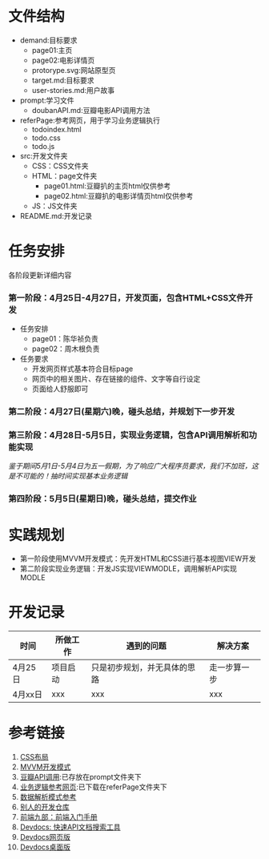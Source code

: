# 文件结构
- demand:目标要求
    - page01:主页
    - page02:电影详情页
    - protorype.svg:网站原型页
    - target.md:目标要求
    - user-stories.md:用户故事
- prompt:学习文件
    - doubanAPI.md:豆瓣电影API调用方法
- referPage:参考网页，用于学习业务逻辑执行
    - todoindex.html
    - todo.css
    - todo.js
- src:开发文件夹
    - CSS：CSS文件夹
    - HTML：page文件夹
        - page01.html:豆瓣扒的主页html仅供参考
        - page02.html:豆瓣扒的电影详情页html仅供参考
    - JS：JS文件夹
- README.md:开发记录

# 任务安排
各阶段更新详细内容
### 第一阶段：4月25日-4月27日，开发页面，包含HTML+CSS文件开发 
- 任务安排
    - page01：陈华祯负责
    - page02：周木根负责
- 任务要求
    - 开发网页样式基本符合目标page
    - 网页中的相关图片、存在链接的组件、文字等自行设定
    - 页面给人舒服即可

### 第二阶段：4月27日(星期六)晚，碰头总结，并规划下一步开发

### 第三阶段：4月28日-5月5日，实现业务逻辑，包含API调用解析和功能实现
*鉴于期间5月1日-5月4日为五一假期，为了响应广大程序员要求，我们不加班，这是不可能的！抽时间实现基本业务逻辑*

### 第四阶段：5月5日(星期日)晚，碰头总结，提交作业

# 实践规划
- 第一阶段使用MVVM开发模式：先开发HTML和CSS进行基本视图VIEW开发
- 第二阶段实现业务逻辑：开发JS实现VIEWMODLE，调用解析API实现MODLE

# 开发记录

| 时间 | 所做工作 | 遇到的问题 | 解决方案 |
| - | - | - | - |
| 4月25日| 项目启动 | 只是初步规划，并无具体的思路 | 走一步算一步 |
| 4月xx日| xxx | xxx | xxx |

# 参考链接
1. [CSS布局](https://www.yuque.com/fe9/basic/pdrpr8)
2. [MVVM开发模式](https://www.yuque.com/fe9/basic/ag975a)
3. [豆瓣API调用](https://github.com/jokermonn/-Api/blob/master/DoubanMovie.md):已存放在prompt文件夹下
4. [业务逻辑参考网页](http://www.todolist.cn/):已下载在referPage文件夹下
5. [数据解析模式参考](https://github.com/tws-practice/tw-movie-theater/blob/master/movies.csv)
6. [别人的开发仓库](https://github.com/tws-practice/tw-movie-theater/network/members)
7. [前端九部：前端入门手册](https://www.yuque.com/fe9/basic)
8. [Devdocs: 快速API文档搜索工具](https://www.yuque.com/fe9/basic/devdocs)
9. [Devdocs网页版](https://devdocs.io/)
10. [Devdocs桌面版](https://github.com/egoist/devdocs-desktop/releases)

